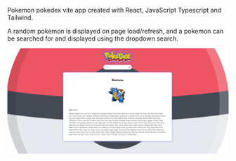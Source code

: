 Pokemon pokedex vite app created with React, JavaScript Typescript and Tailwind.

A random pokemon is displayed on page load/refresh, and a pokemon can be searched for and displayed using the dropdown search.


![Pokedex screenshot](./public/pokedex-screenshot.png)
